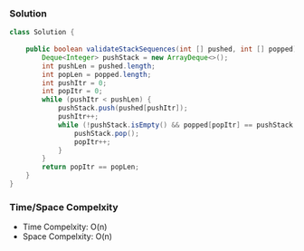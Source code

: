 ### Solution

```java
class Solution {
    
    public boolean validateStackSequences(int [] pushed, int [] popped) {
        Deque<Integer> pushStack = new ArrayDeque<>();
        int pushLen = pushed.length;
        int popLen = popped.length;
        int pushItr = 0;
        int popItr = 0;
        while (pushItr < pushLen) {
            pushStack.push(pushed[pushItr]);
            pushItr++;
            while (!pushStack.isEmpty() && popped[popItr] == pushStack.peek()) {
                pushStack.pop();
                popItr++;
            }
        }
        return popItr == popLen;
    }
}
```

### Time/Space Compelxity

- Time Compelxity: O(n)
- Space Compelxity: O(n)

